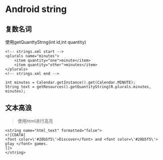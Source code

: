 # Android string #

## 复数名词 ##

使用getQuanttyStrng(int id,int quantity)

	<!-- strings.xml start -->
	<plurals name="minutes">
    	<item quantity="one">minute</item>
    	<item quantity="other">minutes</item>
	</plurals>
	<!-- strings.xml end -->

	int minutes = Calendar.getInstance().get(Calendar.MINUTE);	
	String text = getResources().getQuantityString(R.plurals.minutes, minutes);


## 文本高浪 ##

>使用html进行高亮

    <string name="html_text" formatted="false">
	<![CDATA[        
	<font color=\'#28b5f5\'>Discover</font> and <font color=\'#28b5f5\'> play </font> games.    
	]]>
	</string>